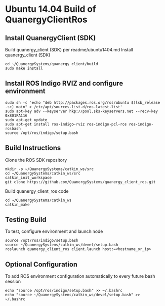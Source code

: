 # Ubuntu 14.04 Build of QuanergyClientRos

## Install QuanergyClient (SDK)

Build quanergy_client (SDK) per readme/ubuntu1404.md
Install quanergy_client (SDK)

```
cd ~/QuanergySystems/quanergy_client/build
sudo make install
```
## Install ROS Indigo RVIZ and configure environment

```
sudo sh -c 'echo "deb http://packages.ros.org/ros/ubuntu $(lsb_release -sc) main" > /etc/apt/sources.list.d/ros-latest.list'
sudo apt-key adv --keyserver hkp://pool.sks-keyservers.net --recv-key 0xB01FA116
sudo apt-get update
sudo apt-get install ros-indigo-rviz ros-indigo-pcl-ros ros-indigo-rosbash
source /opt/ros/indigo/setup.bash
```
## Build Instructions
Clone the ROS SDK repository

```
mkdir -p ~/QuanergySystems/catkin_ws/src
cd ~/QuanergySystems/catkin_ws/src
catkin_init_workspace
git clone https://github.com/QuanergySystems/quanergy_client_ros.git
```
Build quanergy_client_ros code

```
cd ~/QuanergySystems/catkin_ws
catkin_make
```
## Testing Build
To test, configure environment and launch node

```
source /opt/ros/indigo/setup.bash
source ~/QuanergySystems/catkin_ws/devel/setup.bash
roslaunch quanergy_client_ros client.launch host:=<hostname_or_ip>
```
## Optional Configuration
To add ROS environment configuration automatically to every future bash session

```
echo "source /opt/ros/indigo/setup.bash" >> ~/.bashrc
echo "source ~/QuanergySystems/catkin_ws/devel/setup.bash" >> ~/.bashrc
```
